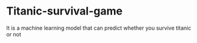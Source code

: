 # Titanic-survival-game
It is a machine learning model that can predict whether you survive titanic or not
